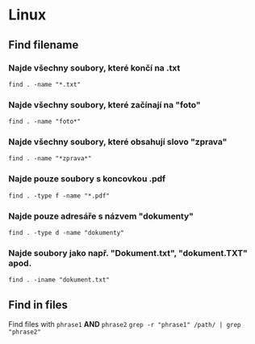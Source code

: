# Linux

## Find filename

### Najde všechny soubory, které končí na .txt
`find . -name "*.txt"`

### Najde všechny soubory, které začínají na "foto"
`find . -name "foto*"`

### Najde všechny soubory, které obsahují slovo "zprava"
`find . -name "*zprava*"`

### Najde pouze soubory s koncovkou .pdf
`find . -type f -name "*.pdf"`

### Najde pouze adresáře s názvem "dokumenty"
`find . -type d -name "dokumenty"`

### Najde soubory jako např. "Dokument.txt", "dokument.TXT" apod.
`find . -iname "dokument.txt"`


## Find in files
Find files with `phrase1` **AND** `phrase2`
`grep -r "phrase1" /path/ | grep "phrase2"`